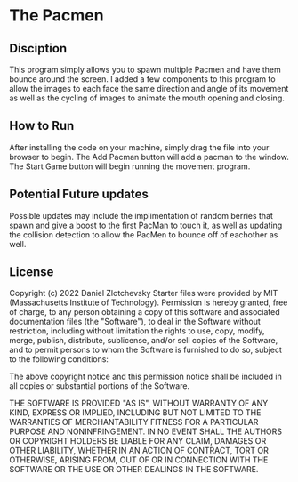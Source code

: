 # The Pacmen

## Disciption
This program simply allows you to spawn multiple Pacmen and have them bounce around the screen. I added a few components to this program to allow
the images to each face the same direction and angle of its movement as well as the cycling of images to animate the mouth opening and closing.

## How to Run
After installing the code on your machine, simply drag the file into your browser to begin.
The Add Pacman button will add a pacman to the window.
The Start Game button will begin running the movement program.

## Potential Future updates
Possible updates may include the implimentation of random berries that spawn and give a boost to the first PacMan to touch it, as well as updating
the collision detection to allow the PacMen to bounce off of eachother as well.

## License
Copyright (c) 2022 Daniel Zlotchevsky
Starter files were provided by MIT (Massachusetts Institute of Technology). 
Permission is hereby granted, free of charge, to any person obtaining a copy of this software and associated documentation files (the "Software"), to deal in the Software without restriction, including without limitation the rights to use, copy, modify, merge, publish, distribute, sublicense, and/or sell copies of the Software, and to permit persons to whom the Software is furnished to do so, subject to the following conditions:

The above copyright notice and this permission notice shall be included in all copies or substantial portions of the Software.

THE SOFTWARE IS PROVIDED "AS IS", WITHOUT WARRANTY OF ANY KIND, EXPRESS OR IMPLIED, INCLUDING BUT NOT LIMITED TO THE WARRANTIES OF MERCHANTABILITY FITNESS FOR A PARTICULAR PURPOSE AND NONINFRINGEMENT. IN NO EVENT SHALL THE AUTHORS OR COPYRIGHT HOLDERS BE LIABLE FOR ANY CLAIM, DAMAGES OR OTHER LIABILITY, WHETHER IN AN ACTION OF CONTRACT, TORT OR OTHERWISE, ARISING FROM, OUT OF OR IN CONNECTION WITH THE SOFTWARE OR THE USE OR OTHER DEALINGS IN THE SOFTWARE.
